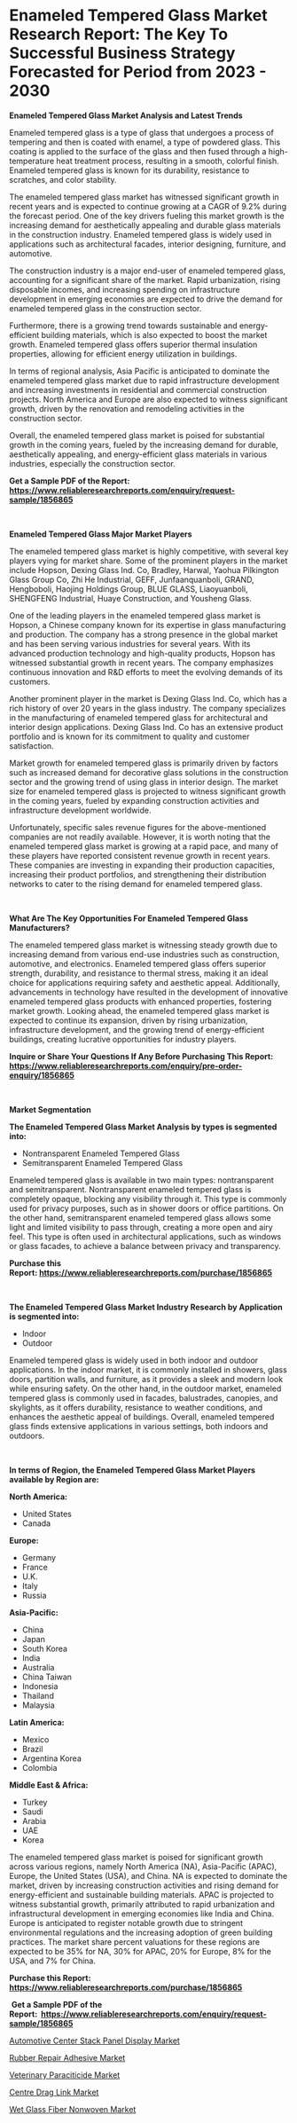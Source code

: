 <p><h1>Enameled Tempered Glass Market Research Report: The Key To Successful Business Strategy Forecasted for Period from 2023 - 2030</h1></p><p><strong>Enameled Tempered Glass Market Analysis and Latest Trends</strong></p>
<p><p>Enameled tempered glass is a type of glass that undergoes a process of tempering and then is coated with enamel, a type of powdered glass. This coating is applied to the surface of the glass and then fused through a high-temperature heat treatment process, resulting in a smooth, colorful finish. Enameled tempered glass is known for its durability, resistance to scratches, and color stability.</p><p>The enameled tempered glass market has witnessed significant growth in recent years and is expected to continue growing at a CAGR of 9.2% during the forecast period. One of the key drivers fueling this market growth is the increasing demand for aesthetically appealing and durable glass materials in the construction industry. Enameled tempered glass is widely used in applications such as architectural facades, interior designing, furniture, and automotive.</p><p>The construction industry is a major end-user of enameled tempered glass, accounting for a significant share of the market. Rapid urbanization, rising disposable incomes, and increasing spending on infrastructure development in emerging economies are expected to drive the demand for enameled tempered glass in the construction sector.</p><p>Furthermore, there is a growing trend towards sustainable and energy-efficient building materials, which is also expected to boost the market growth. Enameled tempered glass offers superior thermal insulation properties, allowing for efficient energy utilization in buildings.</p><p>In terms of regional analysis, Asia Pacific is anticipated to dominate the enameled tempered glass market due to rapid infrastructure development and increasing investments in residential and commercial construction projects. North America and Europe are also expected to witness significant growth, driven by the renovation and remodeling activities in the construction sector.</p><p>Overall, the enameled tempered glass market is poised for substantial growth in the coming years, fueled by the increasing demand for durable, aesthetically appealing, and energy-efficient glass materials in various industries, especially the construction sector.</p></p>
<p><strong>Get a Sample PDF of the Report:&nbsp; <a href="https://www.reliableresearchreports.com/enquiry/request-sample/1856865">https://www.reliableresearchreports.com/enquiry/request-sample/1856865</a></strong></p>
<p>&nbsp;</p>
<p><strong>Enameled Tempered Glass Major Market Players</strong></p>
<p><p>The enameled tempered glass market is highly competitive, with several key players vying for market share. Some of the prominent players in the market include Hopson, Dexing Glass Ind. Co, Bradley, Harwal, Yaohua Pilkington Glass Group Co, Zhi He Industrial, GEFF, Junfaanquanboli, GRAND, Hengboboli, Haojing Holdings Group, BLUE GLASS, Liaoyuanboli, SHENGFENG Industrial, Huaye Construction, and Yousheng Glass.</p><p>One of the leading players in the enameled tempered glass market is Hopson, a Chinese company known for its expertise in glass manufacturing and production. The company has a strong presence in the global market and has been serving various industries for several years. With its advanced production technology and high-quality products, Hopson has witnessed substantial growth in recent years. The company emphasizes continuous innovation and R&D efforts to meet the evolving demands of its customers.</p><p>Another prominent player in the market is Dexing Glass Ind. Co, which has a rich history of over 20 years in the glass industry. The company specializes in the manufacturing of enameled tempered glass for architectural and interior design applications. Dexing Glass Ind. Co has an extensive product portfolio and is known for its commitment to quality and customer satisfaction.</p><p>Market growth for enameled tempered glass is primarily driven by factors such as increased demand for decorative glass solutions in the construction sector and the growing trend of using glass in interior design. The market size for enameled tempered glass is projected to witness significant growth in the coming years, fueled by expanding construction activities and infrastructure development worldwide.</p><p>Unfortunately, specific sales revenue figures for the above-mentioned companies are not readily available. However, it is worth noting that the enameled tempered glass market is growing at a rapid pace, and many of these players have reported consistent revenue growth in recent years. These companies are investing in expanding their production capacities, increasing their product portfolios, and strengthening their distribution networks to cater to the rising demand for enameled tempered glass.</p></p>
<p>&nbsp;</p>
<p><strong>What Are The Key Opportunities For Enameled Tempered Glass Manufacturers?</strong></p>
<p><p>The enameled tempered glass market is witnessing steady growth due to increasing demand from various end-use industries such as construction, automotive, and electronics. Enameled tempered glass offers superior strength, durability, and resistance to thermal stress, making it an ideal choice for applications requiring safety and aesthetic appeal. Additionally, advancements in technology have resulted in the development of innovative enameled tempered glass products with enhanced properties, fostering market growth. Looking ahead, the enameled tempered glass market is expected to continue its expansion, driven by rising urbanization, infrastructure development, and the growing trend of energy-efficient buildings, creating lucrative opportunities for industry players.</p></p>
<p><strong>Inquire or Share Your Questions If Any Before Purchasing This Report: <a href="https://www.reliableresearchreports.com/enquiry/pre-order-enquiry/1856865">https://www.reliableresearchreports.com/enquiry/pre-order-enquiry/1856865</a></strong></p>
<p>&nbsp;</p>
<p><strong>Market Segmentation</strong></p>
<p><strong>The Enameled Tempered Glass Market Analysis by types is segmented into:</strong></p>
<p><ul><li>Nontransparent Enameled Tempered Glass</li><li>Semitransparent Enameled Tempered Glass</li></ul></p>
<p><p>Enameled tempered glass is available in two main types: nontransparent and semitransparent. Nontransparent enameled tempered glass is completely opaque, blocking any visibility through it. This type is commonly used for privacy purposes, such as in shower doors or office partitions. On the other hand, semitransparent enameled tempered glass allows some light and limited visibility to pass through, creating a more open and airy feel. This type is often used in architectural applications, such as windows or glass facades, to achieve a balance between privacy and transparency.</p></p>
<p><strong>Purchase this Report:&nbsp;<a href="https://www.reliableresearchreports.com/purchase/1856865">https://www.reliableresearchreports.com/purchase/1856865</a></strong></p>
<p>&nbsp;</p>
<p><strong>The Enameled Tempered Glass Market Industry Research by Application is segmented into:</strong></p>
<p><ul><li>Indoor</li><li>Outdoor</li></ul></p>
<p><p>Enameled tempered glass is widely used in both indoor and outdoor applications. In the indoor market, it is commonly installed in showers, glass doors, partition walls, and furniture, as it provides a sleek and modern look while ensuring safety. On the other hand, in the outdoor market, enameled tempered glass is commonly used in facades, balustrades, canopies, and skylights, as it offers durability, resistance to weather conditions, and enhances the aesthetic appeal of buildings. Overall, enameled tempered glass finds extensive applications in various settings, both indoors and outdoors.</p></p>
<p>&nbsp;</p>
<p><strong>In terms of Region, the Enameled Tempered Glass Market Players available by Region are:</strong></p>
<p>
    <p> <strong> North America: </strong>
        <ul>
            <li>United States</li>
            <li>Canada</li>
        </ul>
        </p> 
    <p> <strong> Europe: </strong>
        <ul>
            <li>Germany</li>
            <li>France</li>
            <li>U.K.</li>
            <li>Italy</li>
            <li>Russia</li>
        </ul>
        </p> 
    <p> <strong> Asia-Pacific: </strong>
        <ul>
            <li>China</li>
            <li>Japan</li>
            <li>South Korea</li>
            <li>India</li>
            <li>Australia</li>
            <li>China Taiwan</li>
            <li>Indonesia</li>
            <li>Thailand</li>
            <li>Malaysia</li>
        </ul>
        </p> 
    <p> <strong> Latin America: </strong>
        <ul>
            <li>Mexico</li>
            <li>Brazil</li>
            <li>Argentina Korea</li>
            <li>Colombia</li>
        </ul>
        </p> 
    <p> <strong> Middle East & Africa: </strong>
        <ul>
            <li>Turkey</li>
            <li>Saudi</li>
            <li>Arabia</li>
            <li>UAE</li>
            <li>Korea</li>
        </ul>
    </p>
    </p>
<p><p>The enameled tempered glass market is poised for significant growth across various regions, namely North America (NA), Asia-Pacific (APAC), Europe, the United States (USA), and China. NA is expected to dominate the market, driven by increasing construction activities and rising demand for energy-efficient and sustainable building materials. APAC is projected to witness substantial growth, primarily attributed to rapid urbanization and infrastructural development in emerging economies like India and China. Europe is anticipated to register notable growth due to stringent environmental regulations and the increasing adoption of green building practices. The market share percent valuations for these regions are expected to be 35% for NA, 30% for APAC, 20% for Europe, 8% for the USA, and 7% for China.</p></p>
<p><strong>Purchase this Report: <a href="https://www.reliableresearchreports.com/purchase/1856865">https://www.reliableresearchreports.com/purchase/1856865</a></strong></p>
<p>&nbsp;<strong>Get a Sample PDF of the Report:&nbsp;&nbsp;<a href="https://www.reliableresearchreports.com/enquiry/request-sample/1856865">https://www.reliableresearchreports.com/enquiry/request-sample/1856865</a></strong></p>
<p><strong></strong></p>
<p><p><a href="https://github.com/YashRP12/Market-Research-Report-List-1/blob/main/automotive-center-stack-panel-display-market.md">Automotive Center Stack Panel Display Market</a></p><p><a href="https://www.linkedin.com/pulse/rubber-repair-adhesive-market-size-growth-forecast-from/">Rubber Repair Adhesive Market</a></p><p><a href="https://medium.com/@joannebell6556/veterinary-paraciticide-market-comprehensive-assessment-by-type-application-and-geography-21553774ad68">Veterinary Paraciticide Market</a></p><p><a href="https://github.com/Chiragrp24/Market-Research-Report-List-1/blob/main/centre-drag-link-market.md">Centre Drag Link Market</a></p><p><a href="https://www.linkedin.com/pulse/wet-glass-fiber-nonwoven-market-research-report-provides/">Wet Glass Fiber Nonwoven Market</a></p></p>
